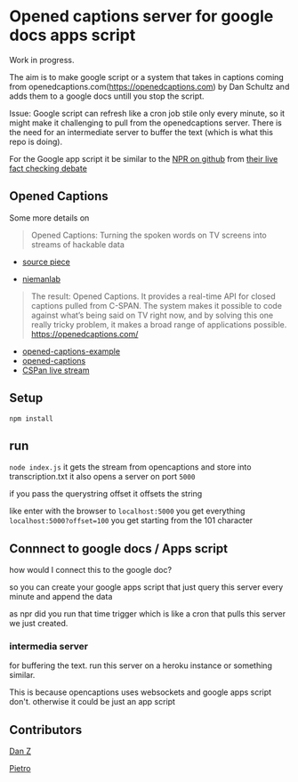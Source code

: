 # Opened captions server for google docs apps script

Work in progress. 

The aim is to make google script or a system that takes in captions coming from openedcaptions.com(https://openedcaptions.com) by Dan Schultz and adds them to a google docs untill you stop the script.

Issue: Google script can refresh like a cron job stile only every minute, so it might make it challenging to pull from the openedcaptions server. There is the need for an intermediate server to buffer the text (which is what this repo is doing). 

For the Google app script it be similar to the [NPR on github](https://github.com/nprapps/debates) from [their live fact checking debate](https://source.opennews.org/en-US/articles/how-npr-transcribes-and-fact-checks-debates-live/ )

## Opened Captions
Some more details on 

>Opened Captions: Turning the spoken words on TV screens into streams of hackable data

- [source piece](https://source.opennews.org/en-US/articles/introducing-opened-captions)

- [niemanlab](http://www.niemanlab.org/2012/12/opened-captions-turning-the-spoken-words-on-tv-screens-into-streams-of-hackable-data/)

>The result: Opened Captions. It provides a real-time API for closed captions pulled from C-SPAN. The system makes it possible to code against what’s being said on TV right now, and by solving this one really tricky problem, it makes a broad range of applications possible.
https://openedcaptions.com/ 

- [opened-captions-example](https://github.com/slifty/opened-captions-example) 
- [opened-captions](https://github.com/slifty/opened-captions)
- [CSPan live stream](http://www.stream2watch.cc/live-television/united-states/c-span-live-stream)



## Setup 
`npm install`

## run 
`node index.js` it gets the stream from opencaptions and store into transcription.txt
it also opens a server on port `5000`


if you pass the querystring offset it offsets the string
 
like
enter with the browser to `localhost:5000`
you get everything
`localhost:5000?offset=100` you get starting from the 101 character

## Connnect to google docs / Apps script
how would I connect this to the google doc?

so you can create your google apps script that just query this server every minute and append the data

as npr did you run that time trigger which is like a cron
that pulls this server we just created.

### intermedia server
for buffering the text. 
run this server on a heroku instance or something similar. 

This is because opencaptions uses websockets and google apps script don't. otherwise it could be just an app script


## Contributors

[Dan Z](https://github.com/impronunciable)

[Pietro](https://github.com/pietrop)